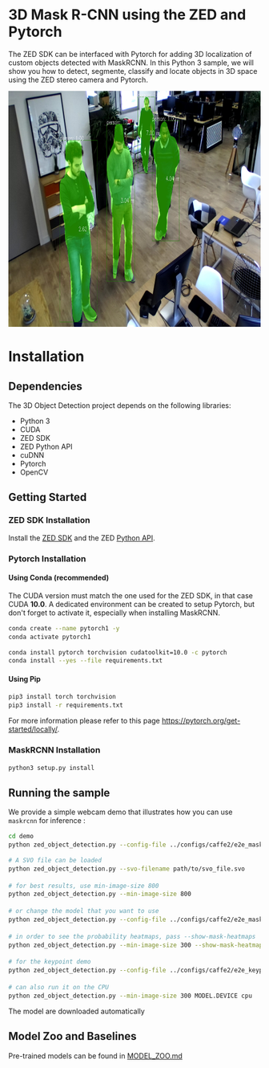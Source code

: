 # 3D Mask R-CNN using the ZED and Pytorch

The ZED SDK can be interfaced with Pytorch for adding 3D localization of custom objects detected with MaskRCNN. In this Python 3 sample, we will show you how to detect, segmente, classify and locate objects in 3D space using the ZED stereo camera and Pytorch.

<!---  ![alt text](ZED_demo.jpg) --->
<p align="center">
  <img src="ZED_demo.jpg" width=800 height=470>
</p>

# Installation

## Dependencies

The 3D Object Detection project depends on the following libraries:

* Python 3
* CUDA
* ZED SDK
* ZED Python API
* cuDNN
* Pytorch
* OpenCV

## Getting Started

### ZED SDK Installation

Install the [ZED SDK](https://www.stereolabs.com/developers/release/) and the ZED [Python API](https://www.stereolabs.com/docs/getting-started/python-development/).

### Pytorch Installation

#### Using Conda (recommended)

The CUDA version must match the one used for the ZED SDK, in that case CUDA **10.0**.
A dedicated environment can be created to setup Pytorch, but don't forget to activate it, especially when installing MaskRCNN.

```bash
conda create --name pytorch1 -y
conda activate pytorch1
```

```bash
conda install pytorch torchvision cudatoolkit=10.0 -c pytorch
conda install --yes --file requirements.txt
```

#### Using Pip

```bash
pip3 install torch torchvision
pip3 install -r requirements.txt
```

For more information please refer to this page https://pytorch.org/get-started/locally/.

### MaskRCNN Installation

```bash
python3 setup.py install
```

## Running the sample

We provide a simple webcam demo that illustrates how you can use `maskrcnn` for inference :


```bash
cd demo
python zed_object_detection.py --config-file ../configs/caffe2/e2e_mask_rcnn_R_50_C4_1x_caffe2.yaml --min-image-size 256
```

```bash
# A SVO file can be loaded
python zed_object_detection.py --svo-filename path/to/svo_file.svo

# for best results, use min-image-size 800
python zed_object_detection.py --min-image-size 800

# or change the model that you want to use
python zed_object_detection.py --config-file ../configs/caffe2/e2e_mask_rcnn_R_101_FPN_1x_caffe2.yaml --min-image-size 300

# in order to see the probability heatmaps, pass --show-mask-heatmaps
python zed_object_detection.py --min-image-size 300 --show-mask-heatmaps

# for the keypoint demo
python zed_object_detection.py --config-file ../configs/caffe2/e2e_keypoint_rcnn_R_50_FPN_1x_caffe2.yaml --min-image-size 300

# can also run it on the CPU
python zed_object_detection.py --min-image-size 300 MODEL.DEVICE cpu
```

The model are downloaded automatically

## Model Zoo and Baselines

Pre-trained models can be found in [MODEL_ZOO.md](MODEL_ZOO.md)
